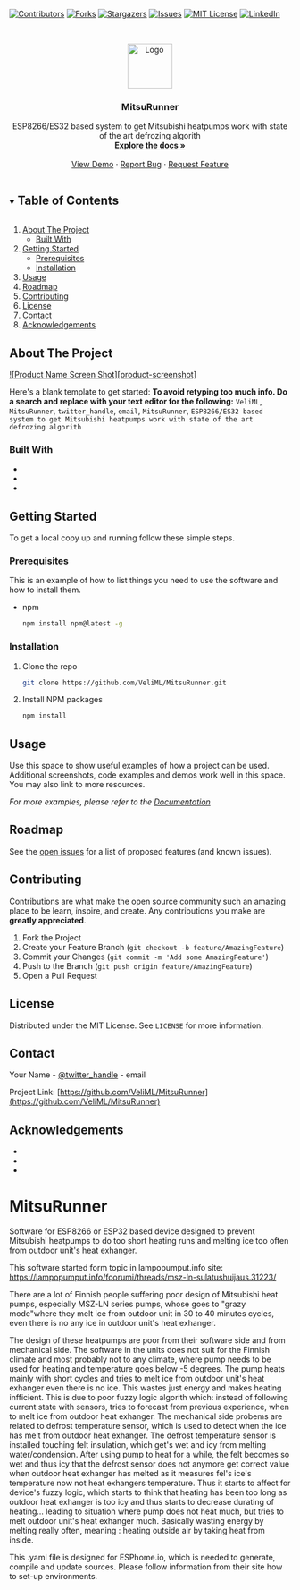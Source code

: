 
<!--
*** Thanks for checking out the Best-README-Template. If you have a suggestion
*** that would make this better, please fork the repo and create a pull request
*** or simply open an issue with the tag "enhancement".
*** Thanks again! Now go create something AMAZING! :D
***
***
***
*** To avoid retyping too much info. Do a search and replace for the following:
*** VeliML, MitsuRunner, twitter_handle, email, MitsuRunner, ESP8266/ES32 based system to get Mitsubishi heatpumps work with state of the art defrozing algorith
-->



<!-- PROJECT SHIELDS -->
<!--
*** I'm using markdown "reference style" links for readability.
*** Reference links are enclosed in brackets [ ] instead of parentheses ( ).
*** See the bottom of this document for the declaration of the reference variables
*** for contributors-url, forks-url, etc. This is an optional, concise syntax you may use.
*** https://www.markdownguide.org/basic-syntax/#reference-style-links
-->
[![Contributors][contributors-shield]][contributors-url]
[![Forks][forks-shield]][forks-url]
[![Stargazers][stars-shield]][stars-url]
[![Issues][issues-shield]][issues-url]
[![MIT License][license-shield]][license-url]
[![LinkedIn][linkedin-shield]][linkedin-url]



<!-- PROJECT LOGO -->
<br />
<p align="center">
  <a href="https://github.com/VeliML/MitsuRunner">
    <img src="images/logo.png" alt="Logo" width="80" height="80">
  </a>

  <h3 align="center">MitsuRunner</h3>

  <p align="center">
    ESP8266/ES32 based system to get Mitsubishi heatpumps work with state of the art defrozing algorith
    <br />
    <a href="https://github.com/VeliML/MitsuRunner"><strong>Explore the docs »</strong></a>
    <br />
    <br />
    <a href="https://github.com/VeliML/MitsuRunner">View Demo</a>
    ·
    <a href="https://github.com/VeliML/MitsuRunner/issues">Report Bug</a>
    ·
    <a href="https://github.com/VeliML/MitsuRunner/issues">Request Feature</a>
  </p>
</p>



<!-- TABLE OF CONTENTS -->
<details open="open">
  <summary><h2 style="display: inline-block">Table of Contents</h2></summary>
  <ol>
    <li>
      <a href="#about-the-project">About The Project</a>
      <ul>
        <li><a href="#built-with">Built With</a></li>
      </ul>
    </li>
    <li>
      <a href="#getting-started">Getting Started</a>
      <ul>
        <li><a href="#prerequisites">Prerequisites</a></li>
        <li><a href="#installation">Installation</a></li>
      </ul>
    </li>
    <li><a href="#usage">Usage</a></li>
    <li><a href="#roadmap">Roadmap</a></li>
    <li><a href="#contributing">Contributing</a></li>
    <li><a href="#license">License</a></li>
    <li><a href="#contact">Contact</a></li>
    <li><a href="#acknowledgements">Acknowledgements</a></li>
  </ol>
</details>



<!-- ABOUT THE PROJECT -->
## About The Project

[![Product Name Screen Shot][product-screenshot]](https://example.com)

Here's a blank template to get started:
**To avoid retyping too much info. Do a search and replace with your text editor for the following:**
`VeliML`, `MitsuRunner`, `twitter_handle`, `email`, `MitsuRunner`, `ESP8266/ES32 based system to get Mitsubishi heatpumps work with state of the art defrozing algorith`


### Built With

* []()
* []()
* []()



<!-- GETTING STARTED -->
## Getting Started

To get a local copy up and running follow these simple steps.

### Prerequisites

This is an example of how to list things you need to use the software and how to install them.
* npm
  ```sh
  npm install npm@latest -g
  ```

### Installation

1. Clone the repo
   ```sh
   git clone https://github.com/VeliML/MitsuRunner.git
   ```
2. Install NPM packages
   ```sh
   npm install
   ```



<!-- USAGE EXAMPLES -->
## Usage

Use this space to show useful examples of how a project can be used. Additional screenshots, code examples and demos work well in this space. You may also link to more resources.

_For more examples, please refer to the [Documentation](https://example.com)_



<!-- ROADMAP -->
## Roadmap

See the [open issues](https://github.com/VeliML/MitsuRunner/issues) for a list of proposed features (and known issues).



<!-- CONTRIBUTING -->
## Contributing

Contributions are what make the open source community such an amazing place to be learn, inspire, and create. Any contributions you make are **greatly appreciated**.

1. Fork the Project
2. Create your Feature Branch (`git checkout -b feature/AmazingFeature`)
3. Commit your Changes (`git commit -m 'Add some AmazingFeature'`)
4. Push to the Branch (`git push origin feature/AmazingFeature`)
5. Open a Pull Request



<!-- LICENSE -->
## License

Distributed under the MIT License. See `LICENSE` for more information.



<!-- CONTACT -->
## Contact

Your Name - [@twitter_handle](https://twitter.com/twitter_handle) - email

Project Link: [https://github.com/VeliML/MitsuRunner](https://github.com/VeliML/MitsuRunner)



<!-- ACKNOWLEDGEMENTS -->
## Acknowledgements

* []()
* []()
* []()





<!-- MARKDOWN LINKS & IMAGES -->
<!-- https://www.markdownguide.org/basic-syntax/#reference-style-links -->
[contributors-shield]: https://img.shields.io/github/contributors/VeliML/repo.svg?style=for-the-badge
[contributors-url]: https://github.com/VeliML/repo/graphs/contributors
[forks-shield]: https://img.shields.io/github/forks/VeliML/repo.svg?style=for-the-badge
[forks-url]: https://github.com/VeliML/repo/network/members
[stars-shield]: https://img.shields.io/github/stars/VeliML/repo.svg?style=for-the-badge
[stars-url]: https://github.com/VeliML/repo/stargazers
[issues-shield]: https://img.shields.io/github/issues/VeliML/repo.svg?style=for-the-badge
[issues-url]: https://github.com/VeliML/repo/issues
[license-shield]: https://img.shields.io/github/license/VeliML/repo.svg?style=for-the-badge
[license-url]: https://github.com/VeliML/repo/blob/master/LICENSE.txt
[linkedin-shield]: https://img.shields.io/badge/-LinkedIn-black.svg?style=for-the-badge&logo=linkedin&colorB=555
[linkedin-url]: https://linkedin.com/in/VeliML

# MitsuRunner
Software for ESP8266 or ESP32 based device designed to prevent Mitsubishi heatpumps to do too short heating runs and melting ice too often from outdoor unit's heat exhanger.

This software started form topic in lampopumput.info site: https://lampopumput.info/foorumi/threads/msz-ln-sulatushuijaus.31223/ 

There are a lot of Finnish people suffering poor design of Mitsubishi heat pumps, especially MSZ-LN series pumps, whose goes to "grazy mode"where they melt ice from outdoor unit in 30 to 40 minutes cycles, even there is no any ice in outdoor unit's heat exhanger.

The design of these heatpumps are poor from their software side and from mechanical side. The software in the units does not suit for the Finnish climate and most probably not to any climate, where pump needs to be used for heating and temperature goes below -5 degrees. The pump heats mainly with short cycles and tries to melt ice from outdoor unit's heat exhanger even there is no ice. This wastes just energy and makes heating infficient. This is due to poor fuzzy logic algorith which: instead of following current state with sensors, tries to forecast from previous experience, when to melt ice from outdoor heat exhanger. The mechanical side probems are related to defrost temperature sensor, which is used to detect when the ice has melt from outdoor heat exhanger. The defrost temperature sensor is installed touching felt insulation, which get's wet and icy from melting water/condension. After using pump to heat for a while, the felt becomes so wet and thus icy that the defrost sensor does not anymore get correct value when outdoor heat exhanger has melted as it measures fel's ice's temperature now not heat exhangers temperature. Thus it starts to affect for device's fuzzy logic, which starts to think that heating has been too long as outdoor heat exhanger is too icy and thus starts to decrease durating of heating... leading to situation where pump does not heat much, but tries to melt outdoor unit's heat exhanger much. Basically wasting energy by melting really often, meaning : heating outside air by taking heat from inside.  

This .yaml file is designed for ESPhome.io, which is needed to generate, compile and update sources. Please follow information from their site how to set-up environments.

